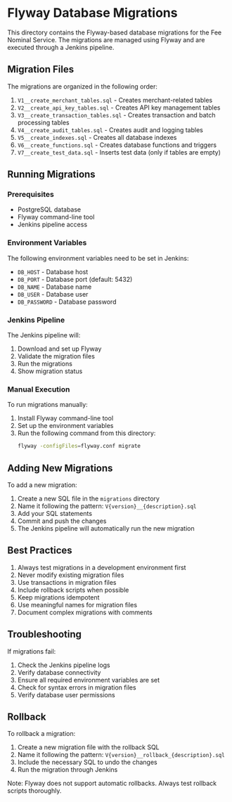 # Flyway Database Migrations

This directory contains the Flyway-based database migrations for the Fee Nominal Service. The migrations are managed using Flyway and are executed through a Jenkins pipeline.

## Migration Files

The migrations are organized in the following order:

1. `V1__create_merchant_tables.sql` - Creates merchant-related tables
2. `V2__create_api_key_tables.sql` - Creates API key management tables
3. `V3__create_transaction_tables.sql` - Creates transaction and batch processing tables
4. `V4__create_audit_tables.sql` - Creates audit and logging tables
5. `V5__create_indexes.sql` - Creates all database indexes
6. `V6__create_functions.sql` - Creates database functions and triggers
7. `V7__create_test_data.sql` - Inserts test data (only if tables are empty)

## Running Migrations

### Prerequisites

- PostgreSQL database
- Flyway command-line tool
- Jenkins pipeline access

### Environment Variables

The following environment variables need to be set in Jenkins:

- `DB_HOST` - Database host
- `DB_PORT` - Database port (default: 5432)
- `DB_NAME` - Database name
- `DB_USER` - Database user
- `DB_PASSWORD` - Database password

### Jenkins Pipeline

The Jenkins pipeline will:

1. Download and set up Flyway
2. Validate the migration files
3. Run the migrations
4. Show migration status

### Manual Execution

To run migrations manually:

1. Install Flyway command-line tool
2. Set up the environment variables
3. Run the following command from this directory:
   ```bash
   flyway -configFiles=flyway.conf migrate
   ```

## Adding New Migrations

To add a new migration:

1. Create a new SQL file in the `migrations` directory
2. Name it following the pattern: `V{version}__{description}.sql`
3. Add your SQL statements
4. Commit and push the changes
5. The Jenkins pipeline will automatically run the new migration

## Best Practices

1. Always test migrations in a development environment first
2. Never modify existing migration files
3. Use transactions in migration files
4. Include rollback scripts when possible
5. Keep migrations idempotent
6. Use meaningful names for migration files
7. Document complex migrations with comments

## Troubleshooting

If migrations fail:

1. Check the Jenkins pipeline logs
2. Verify database connectivity
3. Ensure all required environment variables are set
4. Check for syntax errors in migration files
5. Verify database user permissions

## Rollback

To rollback a migration:

1. Create a new migration file with the rollback SQL
2. Name it following the pattern: `V{version}__rollback_{description}.sql`
3. Include the necessary SQL to undo the changes
4. Run the migration through Jenkins

Note: Flyway does not support automatic rollbacks. Always test rollback scripts thoroughly. 